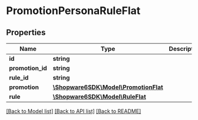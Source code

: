 # PromotionPersonaRuleFlat

## Properties
Name | Type | Description | Notes
------------ | ------------- | ------------- | -------------
**id** | **string** |  | [optional] 
**promotion_id** | **string** |  | 
**rule_id** | **string** |  | 
**promotion** | [**\Shopware6SDK\Model\PromotionFlat**](PromotionFlat.md) |  | [optional] 
**rule** | [**\Shopware6SDK\Model\RuleFlat**](RuleFlat.md) |  | [optional] 

[[Back to Model list]](../../README.md#documentation-for-models) [[Back to API list]](../../README.md#documentation-for-api-endpoints) [[Back to README]](../../README.md)

